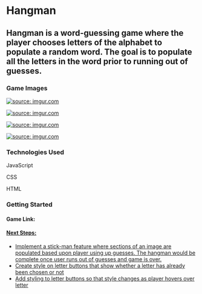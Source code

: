 <h1>Hangman</h1>
<h2>Hangman is a word-guessing game where the player chooses letters of the alphabet to populate a random word. The goal is to populate all the letters in the word prior to running out of guesses.</h2>

<h3>Game Images</h3>
  <p><a href="https://i.imgur.com/RIrn9h7.png"><img src="https://i.imgur.com/RIrn9h7.png" title="source: imgur.com" /></a></p>
  <p><a href="https://i.imgur.com/f98YwT9.png"><img src="https://i.imgur.com/f98YwT9.png" title="source: imgur.com" /></a></p>
  <p><a href="https://i.imgur.com/3SjAXE6.png"><img src="https://i.imgur.com/3SjAXE6.png" title="source: imgur.com" /></a></p>
  <p><a href="https://i.imgur.com/wQwHdV0.png"><img src="https://i.imgur.com/wQwHdV0.png" title="source: imgur.com" /></a></p>

<h3>Technologies Used</h3>
<p>JavaScript</p>
<p>CSS</p>
<p>HTML

<h3>Getting Started</h3>
<h4>Game Link: <a href="https://smkelly1691.github.io/hangman/"></h4>

<h4>Next Steps:</h4>
  <ul>
    <li>Implement a stick-man feature where sections of an image are populated based upon player using up guesses. The hangman would be complete once user runs out of guesses and game is over.</li>
    <li>Create style on letter buttons that show whether a letter has already been chosen or not</li>
    <li>Add styling to letter buttons so that style changes as player hovers over letter</li>
  </ul>

